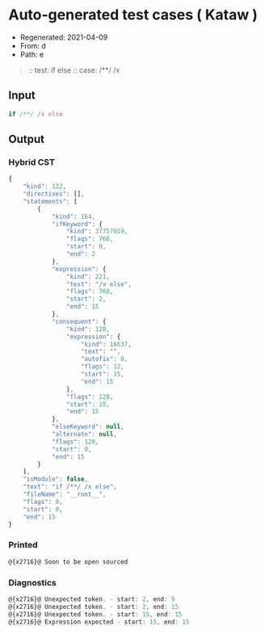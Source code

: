 # Auto-generated test cases ( Kataw )
- Regenerated: 2021-04-09
- From: d
- Path: e
> :: test: if else
> :: case: /**/ /x
## Input

`````js
if /**/ /x else
`````

## Output

### Hybrid CST

```javascript
{
    "kind": 122,
    "directives": [],
    "statements": [
        {
            "kind": 164,
            "ifKeyword": {
                "kind": 37757019,
                "flags": 768,
                "start": 0,
                "end": 2
            },
            "expression": {
                "kind": 221,
                "text": "/x else",
                "flags": 768,
                "start": 2,
                "end": 15
            },
            "consequent": {
                "kind": 120,
                "expression": {
                    "kind": 16637,
                    "text": "",
                    "autofix": 0,
                    "flags": 12,
                    "start": 15,
                    "end": 15
                },
                "flags": 128,
                "start": 15,
                "end": 15
            },
            "elseKeyword": null,
            "alternate": null,
            "flags": 128,
            "start": 0,
            "end": 15
        }
    ],
    "isModule": false,
    "text": "if /**/ /x else",
    "fileName": "__root__",
    "flags": 0,
    "start": 0,
    "end": 15
}
```

### Printed

```javascript
@{x2716}@ Soon to be open sourced
```

### Diagnostics

```javascript
@{x2716}@ Unexpected token. - start: 2, end: 9
@{x2716}@ Unexpected token. - start: 2, end: 15
@{x2716}@ Unexpected token. - start: 15, end: 15
@{x2716}@ Expression expected - start: 15, end: 15

```


